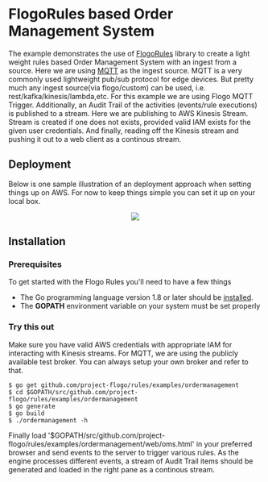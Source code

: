 # FlogoRules based Order Management System

The example demonstrates the use of [FlogoRules]("https://github.com/project-flogo/rules") library to create a light weight rules based Order Management System with an ingest from a source. Here we are using [MQTT]("http://mqtt.org/") as the ingest source. MQTT is a very commonly used lightweight pub/sub protocol for edge devices. But pretty much any ingest source(via flogo/custom) can be used, i.e. rest/kafka/kinesis/lambda,etc. For this example we are using Flogo MQTT Trigger.
Additionally, an Audit Trail of the activities (events/rule executions) is published to a stream. Here we are publishing to AWS Kinesis Stream. Stream is created if one does not exists, provided valid IAM exists for the given user credentials. And finally, reading off the Kinesis stream and pushing it out to a web client as a continous stream.

## Deployment
Below is one sample illustration of an deployment approach when setting things up on AWS. For now to keep things simple you can set it up on your local box.

<p align="center">
  <img src ="https://raw.githubusercontent.com/project-flogo/rules/master/examples/ordermanagement/web/resources/awsDeployment.png" />
</p>

## Installation

### Prerequisites
To get started with the Flogo Rules you'll need to have a few things
* The Go programming language version 1.8 or later should be [installed](https://golang.org/doc/install).
* The **GOPATH** environment variable on your system must be set properly

### Try this out
Make sure you have valid AWS credentials with appropriate IAM for interacting with Kinesis streams. For MQTT, we are using the publicly available test broker. You can always setup your own broker and refer to that.

```
$ go get github.com/project-flogo/rules/examples/ordermanagement
$ cd $GOPATH/src/github.com/project-flogo/rules/examples/ordermanagement
$ go generate
$ go build
$ ./ordermanagement -h
```

Finally load '$GOPATH/src/github.com/project-flogo/rules/examples/ordermanagement/web/oms.html' in your preferred browser and send events to the server to trigger various rules. As the engine processes different events, a stream of Audit Trail items should be generated and loaded in the right pane as a continous stream.

